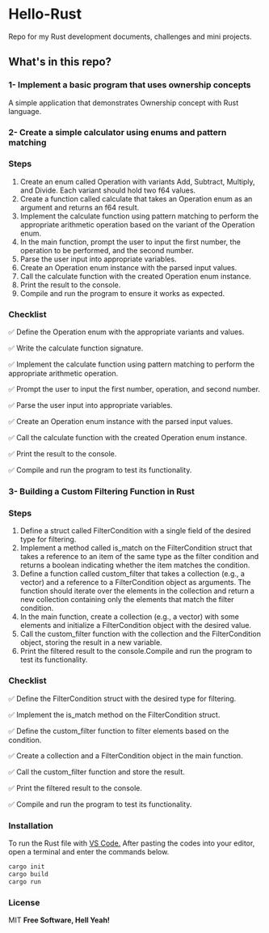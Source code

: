 # Hello-Rust
Repo for my Rust development documents, challenges and mini projects.

## What's in this repo?
### 1- Implement a basic program that uses ownership concepts
A simple application that demonstrates Ownership concept with Rust language.

### 2- Create a simple calculator using enums and pattern matching

### Steps
1. Create an enum called Operation with variants Add, Subtract, Multiply, and Divide. Each variant should hold two f64 values.
2. Create a function called calculate that takes an Operation enum as an argument and returns an f64 result.
3. Implement the calculate function using pattern matching to perform the appropriate arithmetic operation based on the variant of the Operation enum.
4. In the main function, prompt the user to input the first number, the operation to be performed, and the second number.
5. Parse the user input into appropriate variables.
6. Create an Operation enum instance with the parsed input values.
7. Call the calculate function with the created Operation enum instance.
8. Print the result to the console.
9. Compile and run the program to ensure it works as expected.

### Checklist
✅ Define the Operation enum with the appropriate variants and values.

✅ Write the calculate function signature.

✅ Implement the calculate function using pattern matching to perform the appropriate arithmetic operation.

✅ Prompt the user to input the first number, operation, and second number.

✅ Parse the user input into appropriate variables.

✅ Create an Operation enum instance with the parsed input values.

✅ Call the calculate function with the created Operation enum instance.

✅ Print the result to the console.

✅ Compile and run the program to test its functionality.


### 3- Building a Custom Filtering Function in Rust

### Steps
1. Define a struct called FilterCondition with a single field of the desired type for filtering.
2. Implement a method called is_match on the FilterCondition struct that takes a reference to an item of the same type as the filter condition and returns a boolean indicating whether the item matches the condition.
3. Define a function called custom_filter that takes a collection (e.g., a vector) and a reference to a FilterCondition object as arguments. The function should iterate over the elements in the collection and return a new collection containing only the elements that match the filter condition.
4. In the main function, create a collection (e.g., a vector) with some elements and initialize a FilterCondition object with the desired value.
5. Call the custom_filter function with the collection and the FilterCondition object, storing the result in a new variable.
6. Print the filtered result to the console.Compile and run the program to test its functionality.

### Checklist
✅ Define the FilterCondition struct with the desired type for filtering.

✅ Implement the is_match method on the FilterCondition struct.

✅ Define the custom_filter function to filter elements based on the condition.

✅ Create a collection and a FilterCondition object in the main function.

✅ Call the custom_filter function and store the result.

✅ Print the filtered result to the console.

✅ Compile and run the program to test its functionality.

### Installation
To run the Rust file with [VS Code.](https://code.visualstudio.com/)
After pasting the codes into your editor, open a terminal and enter the commands below.

```sh
cargo init
cargo build
cargo run
```

### License
MIT
**Free Software, Hell Yeah!**
